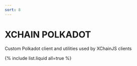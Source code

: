 ```yaml
---
sort: 8
---
```


# XCHAIN POLKADOT

Custom Polkadot client and utilities used by XChainJS clients

{% include list.liquid all=true %}
